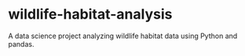 # wildlife-habitat-analysis
A data science project analyzing wildlife habitat data using Python and pandas.
